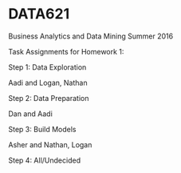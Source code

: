 # DATA621
Business Analytics and Data Mining Summer 2016

Task Assignments for Homework 1:

Step 1: Data Exploration

Aadi and Logan, Nathan

Step 2: Data Preparation

Dan and Aadi

Step 3: Build Models

Asher and Nathan, Logan

Step 4: All/Undecided
